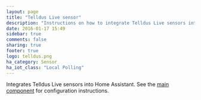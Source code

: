 ```yaml
---
layout: page
title: "Telldus Live sensor"
description: "Instructions on how to integrate Telldus Live sensors into Home Assistant."
date: 2016-01-17 15:49
sidebar: true
comments: false
sharing: true
footer: true
logo: telldus.png
ha_category: Sensor
ha_iot_class: "Local Polling"
---
```


Integrates Telldus Live sensors into Home Assistant. See the [main component](/components/tellduslive/) for configuration instructions.

